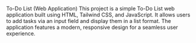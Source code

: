To-Do List (Web Application)
This project is a simple To-Do List web application built using HTML, Tailwind CSS, and JavaScript. It allows users to add tasks via an input field and display them in a list format. The application features a modern, responsive design for a seamless user experience.
